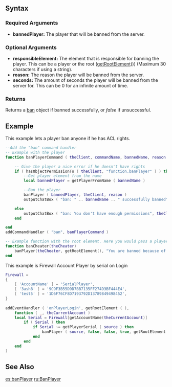 Syntax
------

### Required Arguments

-   **bannedPlayer:** The player that will be banned from the server.

### Optional Arguments

-   **responsibleElement:** The element that is responsible for banning the player. This can be a player or the root ([getRootElement](/docs/getrootelement.md "wikilink")()) (Maximum 30 characters if using a string).
-   **reason:** The reason the player will be banned from the server.
-   **seconds:** The amount of seconds the player will be banned from the server for. This can be 0 for an infinite amount of time.

### Returns

Returns a [ban](/docs/ban.md "wikilink") object if banned successfully, or *false* if unsuccessful.

Example
-------

This example lets a player ban anyone if he has ACL rights.

``` lua
--Add the "ban" command handler
-- Example with the player
function banPlayerCommand ( theClient, commandName, bannedName, reason )

    -- Give the player a nice error if he doesn't have rights
    if ( hasObjectPermissionTo ( theClient, "function.banPlayer" ) ) then
        --Get player element from the name
        local bannedPlayer = getPlayerFromName ( bannedName )

        --Ban the player
        banPlayer ( bannedPlayer, theClient, reason )
        outputChatBox ( "ban: " .. bannedName .. " successfully banned", theClient )

    else
        outputChatBox ( "ban: You don't have enough permissions", theClient )
    end

end
addCommandHandler ( "ban", banPlayerCommand )

-- Example function with the root element. Here you would pass a player element to the function.
function banCheater(theCheater)
    banPlayer(theCheater, getRootElement(), "You are banned because of cheating.")
end
```

This example is Firewall Account Player by serial on Login

``` lua
Firewall = 
{
    [ 'AccountName' ] = 'SerialPlayer',
    [ '3ash8' ] = '9C9F3B55D9D7BB7135FF274D3BF444E4',
    [ 'test5' ] = '1D6F76CF8D7193792D13789849498452',
}
 
addEventHandler ( 'onPlayerLogin', getRootElement ( ),
    function ( _, theCurrentAccount )
    local Serial = Firewall[getAccountName(theCurrentAccount)]
        if ( Serial ) then
            if Serial ~= getPlayerSerial ( source ) then
                banPlayer ( source, false, false, true, getRootElement ( ), 'reason ban' )
            end
        end
    end
)
```

See Also
--------

[es:banPlayer](/docs/es:banplayer.md "wikilink") [ru:BanPlayer](/ru:BanPlayer.md "wikilink")
